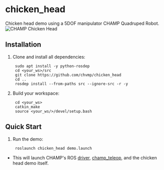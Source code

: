 # chicken_head
Chicken head demo using a 5DOF manipulator CHAMP Quadruped Robot. 
![CHAMP Chicken Head](https://raw.githubusercontent.com/chvmp/chicken_head/master/docs/images/chickenhead.gif)

## Installation

1. Clone and install all dependencies:

        sudo apt install -y python-rosdep
        cd <your_ws>/src
        git clone https://github.com/chvmp/chicken_head
        cd ..
        rosdep install --from-paths src --ignore-src -r -y

2. Build your workspace:

        cd <your_ws>
        catkin_make
        source <your_ws/>/devel/setup.bash

## Quick Start

1. Run the demo:

        roslaunch chicken_head demo.launch 

* This will launch CHAMP's ROS [driver](https://github.com/chvmp/champ), [champ_teleop](https://github.com/chvmp/champ_teleop), and the chicken head demo itself.
